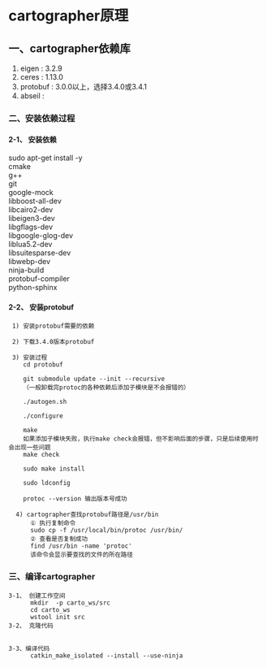 # cartographer原理
## 一、cartographer依赖库
1) eigen : 3.2.9
2) ceres : 1.13.0
3) protobuf : 3.0.0以上，选择3.4.0或3.4.1
4) abseil : 


### 二、安装依赖过程
#### 2-1、 安装依赖
  sudo apt-get install -y \
      cmake \
      g++ \
      git \
      google-mock \
      libboost-all-dev \
      libcairo2-dev \
      libeigen3-dev \
      libgflags-dev \
      libgoogle-glog-dev \
      liblua5.2-dev \
      libsuitesparse-dev \
      libwebp-dev \
      ninja-build \
      protobuf-compiler \
      python-sphinx


#### 2-2、 安装protobuf
     1) 安装protobuf需要的依赖
        
     2) 下载3.4.0版本protobuf

     3) 安装过程
        cd protobuf
 
        git submodule update --init --recursive
        （一般卸载完protoc的各种依赖后添加子模块是不会报错的）
        
        ./autogen.sh
        
        ./configure
        
        make
        如果添加子模块失败，执行make check会报错，但不影响后面的步骤，只是后续使用时会出现一些问题
        make check
        
        sudo make install
        
        sudo ldconfig
        
        protoc --version 输出版本号成功
     
      4) cartographer查找protobuf路径是/usr/bin
          ① 执行复制命令
          sudo cp -f /usr/local/bin/protoc /usr/bin/
          ② 查看是否复制成功
          find /usr/bin -name 'protoc'
          该命令会显示要查找的文件的所在路径


### 三、编译cartographer
    3-1、 创建工作空间
          mkdir  -p carto_ws/src
          cd carto_ws
          wstool init src
    3-2、 克隆代码


    3-3、编译代码
          catkin_make_isolated --install --use-ninja





